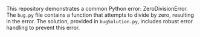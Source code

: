This repository demonstrates a common Python error: ZeroDivisionError. The `bug.py` file contains a function that attempts to divide by zero, resulting in the error. The solution, provided in `bugSolution.py`, includes robust error handling to prevent this error.